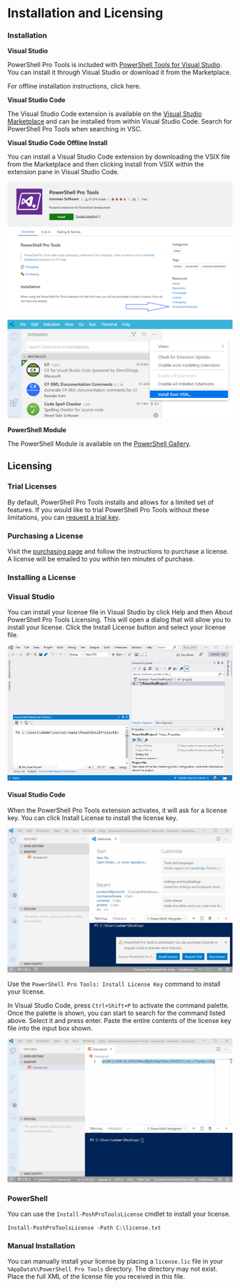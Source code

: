 # Installation and Licensing

### Installation

**Visual Studio**

PowerShell Pro Tools is included with [PowerShell Tools for Visual Studio](https://marketplace.visualstudio.com/items?itemName=AdamRDriscoll.PowerShellToolsforVisualStudio2017-18561). You can install it through Visual Studio or download it from the Marketplace. 

For offline installation instructions, click here.

**Visual Studio Code** 

The Visual Studio Code extension is available on the [Visual Studio Marketplace](https://marketplace.visualstudio.com/items?itemName=ironmansoftware.powershellprotools) and can be installed from within Visual Studio Code. Search for PowerShell Pro Tools when searching in VSC. 

**Visual Studio Code Offline Install**

You can install a Visual Studio Code extension by downloading the VSIX file from the Marketplace and then clicking Install from VSIX within the extension pane in Visual Studio Code. 

![](../../.gitbook/assets/image%20%2829%29.png)

![](../../.gitbook/assets/image%20%2830%29.png)



**PowerShell Module**

The PowerShell Module is available on the [PowerShell Gallery](https://www.powershellgallery.com/packages/powershellprotools/1.3.0). 

## Licensing

### Trial Licenses

By default, PowerShell Pro Tools installs and allows for a limited set of features. If you would like to trial PowerShell Pro Tools without these limitations, you can [request a trial key](https://ironmansoftware.com/product/powershell-pro-tools-trial/). 

### Purchasing a License

Visit the [purchasing page](https://store.ironmansoftware.com/pricing/powershell-pro-tools) and follow the instructions to purchase a license. A license will be emailed to you within ten minutes of purchase. 

### Installing a License

### Visual Studio 

You can install your license file in Visual Studio by click Help and then About PowerShell Pro Tools Licensing. This will open a dialog that will allow you to install your license. Click the Install License button and select your license file. 

![](../../.gitbook/assets/license.gif)

#### Visual Studio Code

When the PowerShell Pro Tools extension activates, it will ask for a license key. You can click Install License to install the license key.

![](../../.gitbook/assets/install-license.gif)

Use the `PowerShell Pro Tools: Install License Key` command to install your license. 

In Visual Studio Code, press `Ctrl+Shift+P` to activate the command palette. Once the palette is shown, you can start to search for the command listed above. Select it and press enter. Paste the entire contents of the license key file into the input box shown.

![](../../.gitbook/assets/install-license-full.gif)

### PowerShell

You can use the `Install-PoshProToolsLicense` cmdlet to install your license.

```text
Install-PoshProToolsLicense -Path C:\license.txt
```

### Manual Installation

You can manually install your license by placing a `license.lic` file in your `%AppData%\PowerShell Pro Tools` directory. The directory may not exist. Place the full XML of the license file you received in this file. 

